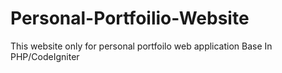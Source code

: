 # Personal-Portfoilio-Website
This website only for personal portfoilo web application Base In PHP/CodeIgniter
